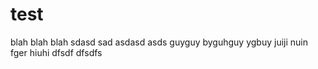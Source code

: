 # test

blah blah blah
sdasd sad
asdasd
asds
guyguy
byguhguy
ygbuy
juiji
nuin
fger
hiuhi
dfsdf
dfsdfs
